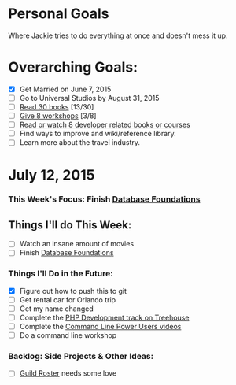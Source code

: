 Personal Goals
==============

Where Jackie tries to do everything at once and doesn't mess it up.

# Overarching Goals:
- [x] Get Married on June 7, 2015
- [ ] Go to Universal Studios by August 31, 2015
- [ ] [Read 30 books](lists/books.md) [13/30]
- [ ] [Give 8 workshops](lists/workshops.md) [3/8]
- [ ] [Read or watch 8 developer related books or courses](lists/learning.md)
- [ ] Find ways to improve and wiki/reference library.
- [ ] Learn more about the travel industry.

# July 12, 2015

### This Week's Focus: Finish [Database Foundations](http://teamtreehouse.com/library/database-foundations)

## Things I'll do This Week:
- [ ] Watch an insane amount of movies
- [ ] Finish [Database Foundations](http://teamtreehouse.com/library/database-foundations)

### Things I'll Do in the Future:
- [x] Figure out how to push this to git
- [ ] Get rental car for Orlando trip
- [ ] Get my name changed
- [ ] Complete the [PHP Development track on Treehouse](http://teamtreehouse.com/tracks/php-development)
- [ ] Complete the [Command Line Power Users videos](http://commandlinepoweruser.com/)
- [ ] Do a command line workshop

### Backlog: Side Projects & Other Ideas:
- [ ] [Guild Roster](https://github.com/MongooseDoom/guild-roster) needs some love
